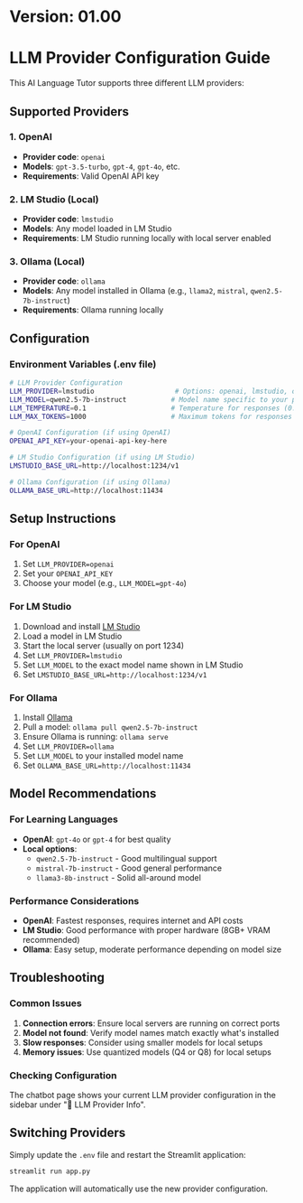 # Version: 01.00
# LLM Provider Configuration Guide

This AI Language Tutor supports three different LLM providers:

## Supported Providers

### 1. OpenAI
- **Provider code**: `openai`
- **Models**: `gpt-3.5-turbo`, `gpt-4`, `gpt-4o`, etc.
- **Requirements**: Valid OpenAI API key

### 2. LM Studio (Local)
- **Provider code**: `lmstudio`
- **Models**: Any model loaded in LM Studio
- **Requirements**: LM Studio running locally with local server enabled

### 3. Ollama (Local)
- **Provider code**: `ollama`
- **Models**: Any model installed in Ollama (e.g., `llama2`, `mistral`, `qwen2.5-7b-instruct`)
- **Requirements**: Ollama running locally

## Configuration

### Environment Variables (.env file)

```bash
# LLM Provider Configuration
LLM_PROVIDER=lmstudio                    # Options: openai, lmstudio, ollama
LLM_MODEL=qwen2.5-7b-instruct           # Model name specific to your provider
LLM_TEMPERATURE=0.1                     # Temperature for responses (0.0-2.0)
LLM_MAX_TOKENS=1000                     # Maximum tokens for responses

# OpenAI Configuration (if using OpenAI)
OPENAI_API_KEY=your-openai-api-key-here

# LM Studio Configuration (if using LM Studio)
LMSTUDIO_BASE_URL=http://localhost:1234/v1

# Ollama Configuration (if using Ollama)
OLLAMA_BASE_URL=http://localhost:11434
```

## Setup Instructions

### For OpenAI
1. Set `LLM_PROVIDER=openai`
2. Set your `OPENAI_API_KEY`
3. Choose your model (e.g., `LLM_MODEL=gpt-4o`)

### For LM Studio
1. Download and install [LM Studio](https://lmstudio.ai/)
2. Load a model in LM Studio
3. Start the local server (usually on port 1234)
4. Set `LLM_PROVIDER=lmstudio`
5. Set `LLM_MODEL` to the exact model name shown in LM Studio
6. Set `LMSTUDIO_BASE_URL=http://localhost:1234/v1`

### For Ollama
1. Install [Ollama](https://ollama.ai/)
2. Pull a model: `ollama pull qwen2.5-7b-instruct`
3. Ensure Ollama is running: `ollama serve`
4. Set `LLM_PROVIDER=ollama`
5. Set `LLM_MODEL` to your installed model name
6. Set `OLLAMA_BASE_URL=http://localhost:11434`

## Model Recommendations

### For Learning Languages
- **OpenAI**: `gpt-4o` or `gpt-4` for best quality
- **Local options**: 
  - `qwen2.5-7b-instruct` - Good multilingual support
  - `mistral-7b-instruct` - Good general performance
  - `llama3-8b-instruct` - Solid all-around model

### Performance Considerations
- **OpenAI**: Fastest responses, requires internet and API costs
- **LM Studio**: Good performance with proper hardware (8GB+ VRAM recommended)
- **Ollama**: Easy setup, moderate performance depending on model size

## Troubleshooting

### Common Issues
1. **Connection errors**: Ensure local servers are running on correct ports
2. **Model not found**: Verify model names match exactly what's installed
3. **Slow responses**: Consider using smaller models for local setups
4. **Memory issues**: Use quantized models (Q4 or Q8) for local setups

### Checking Configuration
The chatbot page shows your current LLM provider configuration in the sidebar under "🤖 LLM Provider Info".

## Switching Providers
Simply update the `.env` file and restart the Streamlit application:
```bash
streamlit run app.py
```

The application will automatically use the new provider configuration.